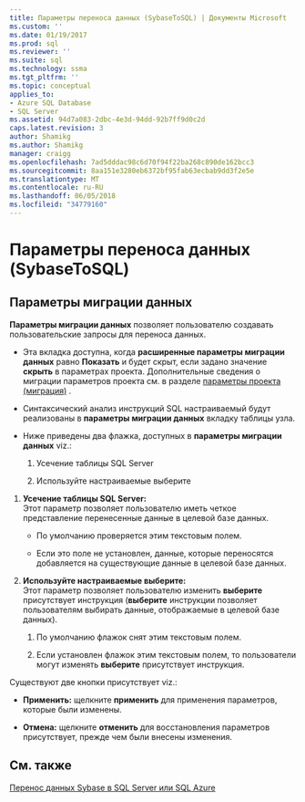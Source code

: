```yaml
---
title: Параметры переноса данных (SybaseToSQL) | Документы Microsoft
ms.custom: ''
ms.date: 01/19/2017
ms.prod: sql
ms.reviewer: ''
ms.suite: sql
ms.technology: ssma
ms.tgt_pltfrm: ''
ms.topic: conceptual
applies_to:
- Azure SQL Database
- SQL Server
ms.assetid: 94d7a083-2dbc-4e3d-94dd-92b7ff9d0c2d
caps.latest.revision: 3
author: Shamikg
ms.author: Shamikg
manager: craigg
ms.openlocfilehash: 7ad5dddac98c6d70f94f22ba268c890de162bcc3
ms.sourcegitcommit: 8aa151e3280eb6372bf95fab63ecbab9dd3f2e5e
ms.translationtype: MT
ms.contentlocale: ru-RU
ms.lasthandoff: 06/05/2018
ms.locfileid: "34779160"
---
```

# <a name="data-migration-settings-sybasetosql"></a>Параметры переноса данных (SybaseToSQL)
  
## <a name="data-migration-settings"></a>Параметры миграции данных  
**Параметры миграции данных** позволяет пользователю создавать пользовательские запросы для переноса данных.  
  
-   Эта вкладка доступна, когда **расширенные параметры миграции данных** равно **Показать** и будет скрыт, если задано значение **скрыть** в параметрах проекта. Дополнительные сведения о миграции параметров проекта см. в разделе [параметры проекта (миграция)](http://msdn.microsoft.com/en-us/82f8857f-7ab1-4738-ab6e-b1e95ea94924) .  
  
-   Синтаксический анализ инструкций SQL настраиваемый будут реализованы в **параметры миграции данных** вкладку таблицы узла.  
  
-   Ниже приведены два флажка, доступных в **параметры миграции данных** viz.:  
  
    1.  Усечение таблицы SQL Server  
  
    2.  Используйте настраиваемые выберите  
  
1.  **Усечение таблицы SQL Server:**  
     Этот параметр позволяет пользователю иметь четкое представление перенесенные данные в целевой базе данных.  
  
    -   По умолчанию проверяется этим текстовым полем.  
  
    -   Если это поле не установлен, данные, которые переносятся добавляется на существующие данные в целевой базе данных.  
  
2.  **Используйте настраиваемые выберите:**  
     Этот параметр позволяет пользователю изменить **выберите** присутствует инструкция (**выберите** инструкции позволяет пользователям выбирать данные, отображаемые в целевой базе данных).  
  
    1.  По умолчанию флажок снят этим текстовым полем.  
  
    2.  Если установлен флажок этим текстовым полем, то пользователи могут изменять **выберите** присутствует инструкция.  
  
Существуют две кнопки присутствует viz.:  
  
-   **Применить:** щелкните **применить** для применения параметров, которые были изменены.  
  
-   **Отмена:** щелкните **отменить** для восстановления параметров присутствует, прежде чем были внесены изменения.  
  
## <a name="see-also"></a>См. также  
[Перенос данных Sybase в SQL Server или SQL Azure](http://msdn.microsoft.com/en-us/54a39f5e-9250-4387-a3ae-eae47c799811)  
  
